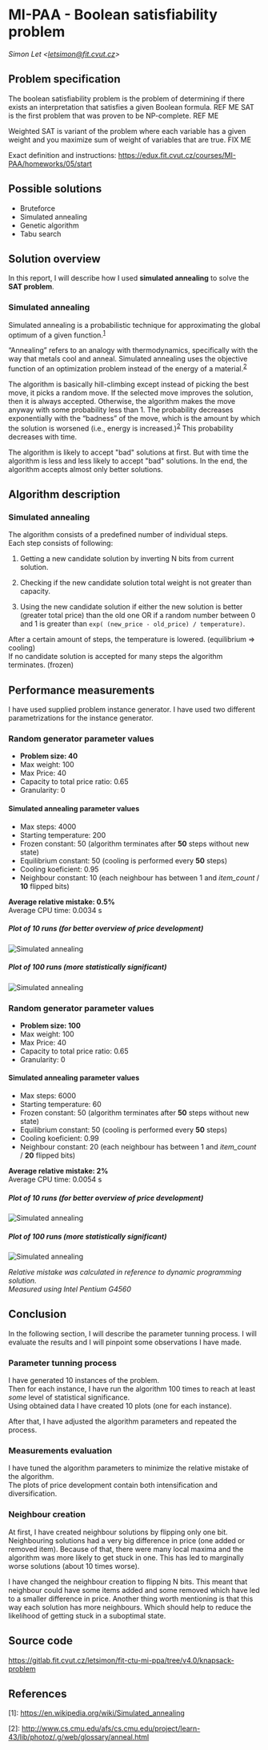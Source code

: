 # MI-PAA - Boolean satisfiability problem
*Simon Let \<letsimon@fit.cvut.cz\>*

## Problem specification
The boolean satisfiability problem is the problem of determining if there exists an interpretation that satisfies a given Boolean formula.  REF ME
SAT is the first problem that was proven to be NP-complete. REF ME

Weighted SAT is variant of the problem where each variable has a given weight and you maximize sum of weight of variables that are true. FIX ME


Exact definition and instructions: https://edux.fit.cvut.cz/courses/MI-PAA/homeworks/05/start

## Possible solutions
- Bruteforce
- Simulated annealing
- Genetic algorithm
- Tabu search


## Solution overview
In this report, I will describe how I used **simulated annealing** to solve the **SAT problem**.


### Simulated annealing
Simulated annealing is a probabilistic technique for approximating the global optimum of a given function.<sup>[1]</sup>


“Annealing” refers to an analogy with thermodynamics, specifically with the way that metals cool and anneal. Simulated annealing uses the objective function of an optimization problem instead of the energy of a material.<sup>[2]</sup>

The algorithm is basically hill-climbing except instead of picking the best move, it picks a random move. If the selected move improves the solution, then it is always accepted. Otherwise, the algorithm makes the move anyway with some probability less than 1. The probability decreases exponentially with the “badness” of the move, which is the amount by which the solution is worsened (i.e., energy is increased.)<sup>[2]</sup> This probability decreases with time.

The algorithm is likely to accept "bad" solutions at first. But with time the algorithm is less and less likely to accept "bad" solutions. In the end, the algorithm accepts almost only better solutions.

## Algorithm description

### Simulated annealing


The algorithm consists of a predefined number of individual steps.  
Each step consists of following:

1. Getting a new candidate solution by inverting N bits from current solution.

1. Checking if the new candidate solution total weight is not greater than capacity.

1. Using the new candidate solution if either the new solution is better (greater total price) than the old one OR if a random number between 0 and 1 is greater than `exp( (new_price - old_price) / temperature)`.

After a certain amount of steps, the temperature is lowered. (equilibrium => cooling)   
If no candidate solution is accepted for many steps the algorithm terminates. (frozen)

## Performance measurements 

I have used supplied problem instance generator.
I have used two different parametrizations for the instance generator.


### Random generator parameter values
- **Problem size: 40** 
- Max weight: 100
- Max Price: 40 
- Capacity to total price ratio: 0.65
- Granularity: 0

#### Simulated annealing parameter values
- Max steps: 4000
- Starting temperature: 200
- Frozen constant: 50 (algorithm terminates after **50** steps without new state) 
- Equilibrium constant: 50 (cooling is performed every **50** steps)
- Cooling koeficient: 0.95
- Neighbour constant: 10 (each neighbour has between 1 and *item_count* / **10** flipped bits)

**Average relative mistake: 0.5%**  
Average CPU time: 0.0034 s

##### Plot of 10 runs (for better overview of price development)

![Simulated annealing](plots/annealing_plot_40items_10runs.png)

##### Plot of 100 runs (more statistically significant)

![Simulated annealing](plots/annealing_plot_40items_100runs.png)

### Random generator parameter values
- **Problem size: 100** 
- Max weight: 100
- Max Price: 40 
- Capacity to total price ratio: 0.65
- Granularity: 0

#### Simulated annealing parameter values
- Max steps: 6000
- Starting temperature: 60
- Frozen constant: 50 (algorithm terminates after **50** steps without new state) 
- Equilibrium constant: 50 (cooling is performed every **50** steps)
- Cooling koeficient: 0.99
- Neighbour constant: 20 (each neighbour has between 1 and *item_count* / **20** flipped bits)

**Average relative mistake: 2%**  
Average CPU time: 0.0054 s

##### Plot of 10 runs (for better overview of price development)

![Simulated annealing](plots/annealing_plot_100items_10runs.png)

##### Plot of 100 runs (more statistically significant)

![Simulated annealing](plots/annealing_plot_100items_100runs.png)



*Relative mistake was calculated in reference to dynamic programming solution.*  
*Measured using Intel Pentium G4560*

## Conclusion
In the following section, I will describe the parameter tunning process. I will evaluate the results and I will pinpoint some observations I have made.

### Parameter tunning process

I have generated 10 instances of the problem.  
Then for each instance, I have run the algorithm 100 times to reach at least *some* level of statistical significance.  
Using obtained data I have created 10 plots (one for each instance).  


After that, I have adjusted the algorithm parameters and repeated the process.


### Measurements evaluation

I have tuned the algorithm parameters to minimize the relative mistake of the algorithm.  
The plots of price development contain both intensification and diversification.


### Neighbour creation

At first, I have created neighbour solutions by flipping only one bit. Neighbouring solutions had a very big difference in price (one added or removed item). Because of that, there were many local maxima and the algorithm was more likely to get stuck in one. This has led to marginally worse solutions (about 10 times worse). 


I have changed the neighbour creation to flipping N bits. This meant that neighbour could have some items added and some removed which have led to a smaller difference in price. Another thing worth mentioning is that this way each solution has more neighbours. Which should help to reduce the likelihood of getting stuck in a suboptimal state.


## Source code
https://gitlab.fit.cvut.cz/letsimon/fit-ctu-mi-ppa/tree/v4.0/knapsack-problem


## References

[1]: https://en.wikipedia.org/wiki/Simulated_annealing
\[1\]: https://en.wikipedia.org/wiki/Simulated_annealing

[2]: http://www.cs.cmu.edu/afs/cs.cmu.edu/project/learn-43/lib/photoz/.g/web/glossary/anneal.html
\[2\]: http://www.cs.cmu.edu/afs/cs.cmu.edu/project/learn-43/lib/photoz/.g/web/glossary/anneal.html
